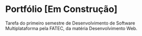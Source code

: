 # Portfólio [Em Construção]
Tarefa do primeiro semestre de Desenvolvimento de Software Multiplataforma pela FATEC, da matéria Desenvolvimento Web.
